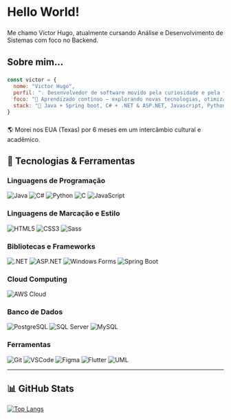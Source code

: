 <h1 align="left">Hello World!</h1>

###

<p align="left">Me chamo Victor Hugo, atualmente cursando Análise e Desenvolvimento de Sistemas com foco no Backend.</p>

###

<h2 align="left">Sobre mim...</h2>

###

```javascript
const victor = {
  nome: "Victor Hugo",
  perfil: "💡 Desenvolvedor de software movido pela curiosidade e pela vontade de evoluir constantemente.",
  foco: "🚀 Aprendizado contínuo — explorando novas tecnologias, otimizando projetos e criando soluções que fazem a diferença.",
  stack: "🔧 Java + Spring boot, C# + .NET & ASP.NET, Javascript, Python, AWS (EC2 & Lambda), entre outras tecnologias."
}
```
###
<p align="left">🌎 Morei nos EUA (Texas) por 6 meses em um intercâmbio cultural e acadêmico.<br>

###

## 🧠 Tecnologias & Ferramentas

### Linguagens de Programação
![Java](https://img.shields.io/badge/Java-%23ED8B00?style=for-the-badge&logo=openjdk&logoColor=white)
![C#](https://img.shields.io/badge/C%23-239120?style=for-the-badge&logo=c-sharp&logoColor=white)
![Python](https://img.shields.io/badge/Python-3776AB?style=for-the-badge&logo=python&logoColor=white)
![C](https://img.shields.io/badge/C-00599C?style=for-the-badge&logo=c&logoColor=white)
![JavaScript](https://img.shields.io/badge/JavaScript-F7DF1E?style=for-the-badge&logo=javascript&logoColor=black)

### Linguagens de Marcação e Estilo
![HTML5](https://img.shields.io/badge/HTML5-E34F26?style=for-the-badge&logo=html5&logoColor=white)
![CSS3](https://img.shields.io/badge/CSS3-1572B6?style=for-the-badge&logo=css3&logoColor=white)
![Sass](https://img.shields.io/badge/Sass-CC6699?style=for-the-badge&logo=sass&logoColor=white)

### Bibliotecas e Frameworks
![.NET](https://img.shields.io/badge/.NET-512BD4?style=for-the-badge&logo=dotnet&logoColor=white)
![ASP.NET](https://img.shields.io/badge/ASP.NET-512BD4?style=for-the-badge&logo=dotnet&logoColor=white)
![Windows Forms](https://img.shields.io/badge/Windows%20Forms-0078D6?style=for-the-badge&logo=windows&logoColor=white)
![Spring Boot](https://img.shields.io/badge/Spring%20Boot-6DB33F?style=for-the-badge&logo=springboot&logoColor=white)

### Cloud Computing
![AWS Cloud](https://img.shields.io/badge/Amazon_AWS-FF9900?style=for-the-badge&logo=amazonaws&logoColor=white)

### Banco de Dados
![PostgreSQL](https://img.shields.io/badge/PostgreSQL-316192?style=for-the-badge&logo=postgresql&logoColor=white)
![SQL Server](https://img.shields.io/badge/SQL%20Server-CC2927?style=for-the-badge&logo=microsoftsqlserver&logoColor=white)
![MySQL](https://img.shields.io/badge/MySQL-4479A1?style=for-the-badge&logo=mysql&logoColor=white)

### Ferramentas
![Git](https://img.shields.io/badge/GIT-E44C30?style=for-the-badge&logo=git&logoColor=white)
![VSCode](https://img.shields.io/badge/VSCode-0078D4?style=for-the-badge&logo=visual%20studio%20code&logoColor=white)
![Figma](https://img.shields.io/badge/Figma-F24E1E?style=for-the-badge&logo=figma&logoColor=white)
![Flutter](https://img.shields.io/badge/Flutter-02569B?style=for-the-badge&logo=flutter&logoColor=white)
![UML](https://img.shields.io/badge/UML-ffffff?style=for-the-badge&logo=uml&logoColor=black)

---

## 📊 GitHub Stats

[![Top Langs](https://github-readme-stats.vercel.app/api/top-langs/?username=victrhugo&layout=compact)](https://github.com/victrhugo/github-readme-stats)
